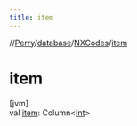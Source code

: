 ```yaml
---
title: item
---
```

//[Perry](../../../index.html)/[database](../index.html)/[NXCodes](index.html)/[item](item.html)



# item



[jvm]\
val [item](item.html): Column<[Int](https://kotlinlang.org/api/latest/jvm/stdlib/kotlin/-int/index.html)>




